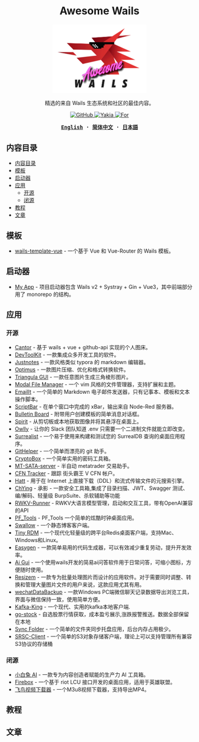 <h1 align='center'>Awesome Wails</h1>

<div align="center">
<picture>
  <source
    srcset="./assets/images/logo-dark.png"
    media="(prefers-color-scheme: dark)"
  />
  <source
    srcset="./assets/images/logo-light.png"
    media="(prefers-color-scheme: light), (prefers-color-scheme: no-preference)"
  />
  <img width="50%" src="./assets/images/logo-light.png" />
</picture>
</div>

<p align="center">
精选的来自 Wails 生态系统和社区的最佳内容。
</p>

<p align="center">
  <a href="https://github.com/wailsapp/awesome-wails/blob/main/LICENSE">
    <img alt="GitHub" src="https://img.shields.io/github/license/wailsapp/awesome-wails"/>
  </a>
  <a href="https://github.com/misitebao/yakia">
    <img alt="Yakia" src="https://cdn.jsdelivr.net/gh/misitebao/standard-repository@main/assets/badge_flat.svg"/>
  </a>
    <a href="https://github.com/wailsapp/wails">
    <img alt="For" src="https://img.shields.io/badge/For-Wails-brightgreen?style=flat-square&color=ff3c3c"/>
  </a>
</p>

<div align="center">
<strong>
<samp>

[English](README.md) · [简体中文](README.zh-Hans.md) · [日本語](README.ja.md)

</samp>
</strong>
</div>

## 内容目录

- [内容目录](#内容目录)
- [模板](#模板)
- [启动器](#启动器)
- [应用](#应用)
  - [开源](#开源)
  - [闭源](#闭源)
- [教程](#教程)
- [文章](#文章)

## 模板

- [wails-template-vue](https://github.com/misitebao/wails-template-vue) - 一个基于 Vue 和 Vue-Router 的 Wails 模板。

## 启动器

- [My App](https://github.com/jinyaoMa/my-app/tree/starter-code) - 项目启动器包含 Wails v2 + Systray + Gin + Vue3，其中前端部分用了 monorepo 的结构。

## 应用

### 开源

- [Cantor](https://github.com/evercyan/cantor) - 基于 wails + vue + github-api 实现的个人图床。
- [DevToolKit](https://github.com/qaware/dev-tool-kit) - 一款集成众多开发工具的软件。
- [Justnotes](https://github.com/justmiles/justnotes) - 一款风格类似 typora 的 markdown 编辑器。
- [Optimus](https://github.com/Splode/optimus) - 一款图片压缩、优化和格式转换软件。
- [Triangula GUI](https://github.com/RH12503/triangula-gui) - 一款任意图片生成三角棱形图片。
- [Modal File Manager](https://github.com/raguay/ModalFileManager) - 一个 vim 风格的文件管理器，支持扩展和主题。
- [EmailIt](https://github.com/raguay/EmailIt) - 一个简单的 Markdown 电子邮件发送器，只有记事本、模板和文本操作脚本。
- [ScriptBar](https://github.com/raguay/ScriptBarApp) - 在单个窗口中完成的 xBar，输出来自 Node-Red 服务器。
- [Bulletin Board](https://github.com/raguay/BulletinBoard) - 附带用户创建模板的简单消息对话框。
- [Spirit](https://github.com/o8x/spirit) - 从剪切板或本地获取图像并将其悬浮在桌面上。
- [Owlly](https://github.com/asunlabs/owlly) - 让你的 Slack 团队知道 .env 只需要一个二进制文件就能立即改变。
- [Surrealist](https://github.com/StarlaneStudios/Surrealist) - 一个易于使用来构建和测试您的 SurrealDB 查询的桌面应用程序。
- [GitHelper](https://github.com/xusenlin/git-helper) - 一个简单而漂亮的 git 助手。
- [CryptoBox](https://github.com/istommao/CryptoBox) - 一个简单实用的密码工具箱。
- [MT-SATA-server](https://github.com/newproplus/MT-SATA-server) - 半自动 metatrader 交易助手。
- [CFN Tracker](https://github.com/GreenSoap/cfn-tracker) - 跟踪 街头霸王 V CFN 帐户。
- [Hatt](https://github.com/FrenchGithubUser/Hatt) - 用于在 Internet 上直接下载（DDL）和流式传输文件的元搜索引擎。
- [ChYing](https://github.com/yhy0/ChYing) - 承影 - 一款安全工具箱,集成了目录扫描、JWT、Swagger 测试、编/解码、轻量级 BurpSuite、杀软辅助等功能
- [RWKV-Runner](https://github.com/josStorer/RWKV-Runner) - RWKV大语言模型管理，启动和交互工具，带有OpenAI兼容的API
- [PF_Tools](https://github.com/pfinal-nc/wails_pf) - PF_Tools 一个简单的炫酷时钟桌面应用。
- [Swallow](https://github.com/rangwea/swallow-wails) - 一个静态博客客户端。
- [Tiny RDM](https://github.com/tiny-craft/tiny-rdm) - 一个现代化轻量级的跨平台Redis桌面客户端，支持Mac、Windows和Linux。
- [Easygen](https://github.com/faith0831/easygen) - 一款简单易用的代码生成器，可以有效减少重复劳动，提升开发效率。
- [Ai Gui](https://github.com/pwh-pwh/ai-gui) - 一个使用wails开发的简易ai问答软件用于日常问答，可缩小图标，方便随时使用。
- [Resizem](https://github.com/barats/resizem) - 一款专为批量处理图片而设计的应用软件。对于需要同时调整、转换和管理大量图片文件的用户来说，这款应用尤其有用。
- [wechatDataBackup](https://github.com/git-jiadong/wechatDataBackup) - 一款Windows PC端微信聊天记录数据导出浏览工具，界面与微信保持一致，使用简单方便。
- [Kafka-King](https://github.com/Bronya0/Kafka-King) - 一个现代、实用的kafka本地客户端.
- [go-stock](https://github.com/ArvinLovegood/go-stock) - 自选股票行情获取，成本盈亏展示,涨跌报警推送。数据全部保留在本地
- [Sync Folder](https://github.com/zaaack/sync-folder) - 一个简单的文件夹同步托盘应用，后台内存占用极少。
- [SRSC-Client](https://github.com/ooyyh/SRSC-Client) - 一个简单的S3对象存储客户端，理论上可以支持管理所有兼容S3协议的存储桶

### 闭源

- [小白兔 AI](https://xiaobaituai.com/download) - 一款专为内容创造者赋能的生产力 AI 工具箱。
- [Firebox](https://github.com/LvBay/firebox) - 一个基于 riot LCU 接口开发的桌面应用，适用于英雄联盟。
- [飞鸟视频下载器](https://github.com/youwen21/flybird-m3u8downloader) - 一个M3u8视频下载器，支持导出MP4。

## 教程

## 文章
